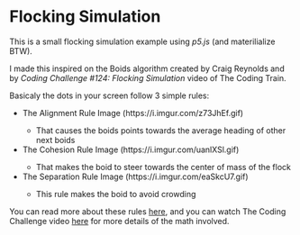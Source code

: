 # Flocking Simulation
This is a small flocking simulation example using *p5.js* (and materilialize BTW).

I made this inspired on the Boids algorithm created by Craig Reynolds and by *Coding Challenge #124: Flocking Simulation* video of The Coding Train.

Basicaly the dots in your screen follow 3 simple rules:
<ul>
  <li>The Alignment Rule Image (https://i.imgur.com/z73JhEf.gif)</li>
  <ul>
    <li>That causes the boids points towards the average heading of other next boids</li>
  </ul>
  <li>The Cohesion Rule Image (https://i.imgur.com/uanlXSl.gif)</li>
  <ul>
    <li>That makes the boid to steer towards the center of mass of the flock</li>
  </ul>
  <li>The Separation Rule Image (https://i.imgur.com/eaSkcU7.gif)</li>
  <ul>    
    <li>This rule makes the boid to avoid crowding</li>
  </ul>
</ul>

You can read more about these rules [here](https://en.wikipedia.org/wiki/Boids), and you can watch The Coding Challenge video [here](https://www.youtube.com/watch?v=mhjuuHl6qHM&t=2135s) for more details of the math involved.
